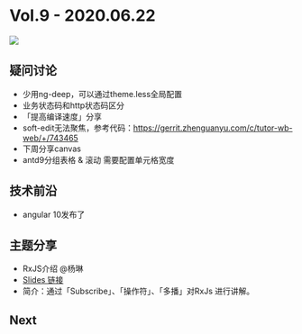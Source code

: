 
# Vol.9 - 2020.06.22

![](./poster/Vol.10.png )


## 疑问讨论
* 少用ng-deep，可以通过theme.less全局配置
* 业务状态码和http状态码区分
* 「提高编译速度」分享
* soft-edit无法聚焦，参考代码：https://gerrit.zhenguanyu.com/c/tutor-wb-web/+/743465
* 下周分享canvas
* antd9分组表格 & 滚动 需要配置单元格宽度

## 技术前沿

* angular 10发布了

## 主题分享
* RxJS介绍 @杨琳 
* [Slides 链接](./slides/2020-06-29-RxJs介绍.pdf)
* 简介：通过「Subscribe」、「操作符」、「多播」对RxJs 进行讲解。


## Next

